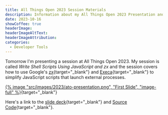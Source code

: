 ```yaml
---
title: All Things Open 2023 Session Materials
description: Information about my All Things Open 2023 Presentation and link to the presentation deck.
date: 2023-10-16
showCoffee: true
headerImage: 
headerImageAltText: 
headerImageAttribution: 
categories:
  - Developer Tools
---
```


Tomorrow I'm presenting a session at All Things Open 2023. My session is called *Write Shell Scripts Using JavaScript and zx* and the session covers how to use Google's [zx](https://github.com/google/zx){target="_blank"} and [Execa](https://npmjs.com/package/execa){target="_blank"} to simplify JavaScript scripts that launch external processes.

[{% image "src/images/2023/ato-presentation.png", "First Slide", "image-full" %}](/files/2023-ato-shell-scripts-javascript.pptx){target="_blank"}

Here's a link to the [slide deck](/files/2023-ato-shell-scripts-javascript.pptx){target="_blank"} and [Source Code](https://bit.ly/ato23-shell-scripts){target="_blank"}.